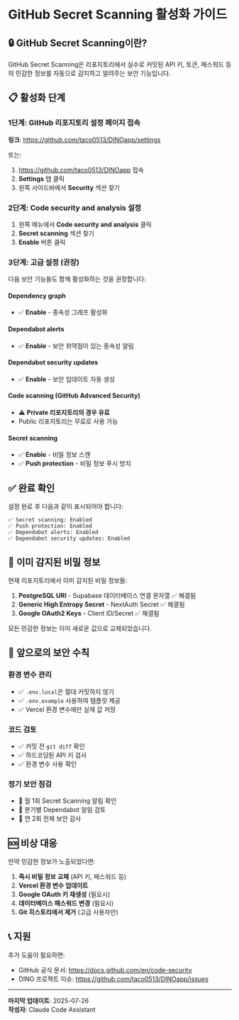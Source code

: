 # GitHub Secret Scanning 활성화 가이드

## 🔒 GitHub Secret Scanning이란?

GitHub Secret Scanning은 리포지토리에서 실수로 커밋된 API 키, 토큰, 패스워드 등의 민감한 정보를 자동으로 감지하고 알려주는 보안 기능입니다.

## 📋 활성화 단계

### 1단계: GitHub 리포지토리 설정 페이지 접속

**링크**: https://github.com/taco0513/DINOapp/settings

또는:
1. https://github.com/taco0513/DINOapp 접속
2. **Settings** 탭 클릭
3. 왼쪽 사이드바에서 **Security** 섹션 찾기

### 2단계: Code security and analysis 설정

1. 왼쪽 메뉴에서 **Code security and analysis** 클릭
2. **Secret scanning** 섹션 찾기
3. **Enable** 버튼 클릭

### 3단계: 고급 설정 (권장)

다음 보안 기능들도 함께 활성화하는 것을 권장합니다:

#### Dependency graph
- ✅ **Enable** - 종속성 그래프 활성화

#### Dependabot alerts  
- ✅ **Enable** - 보안 취약점이 있는 종속성 알림

#### Dependabot security updates
- ✅ **Enable** - 보안 업데이트 자동 생성

#### Code scanning (GitHub Advanced Security)
- ⚠️ **Private 리포지토리의 경우 유료** 
- Public 리포지토리는 무료로 사용 가능

#### Secret scanning
- ✅ **Enable** - 비밀 정보 스캔
- ✅ **Push protection** - 비밀 정보 푸시 방지

## ✅ 완료 확인

설정 완료 후 다음과 같이 표시되어야 합니다:

```
✅ Secret scanning: Enabled
✅ Push protection: Enabled  
✅ Dependabot alerts: Enabled
✅ Dependabot security updates: Enabled
```

## 🚨 이미 감지된 비밀 정보

현재 리포지토리에서 이미 감지된 비밀 정보들:

1. **PostgreSQL URI** - Supabase 데이터베이스 연결 문자열 ✅ 해결됨
2. **Generic High Entropy Secret** - NextAuth Secret ✅ 해결됨  
3. **Google OAuth2 Keys** - Client ID/Secret ✅ 해결됨

모든 민감한 정보는 이미 새로운 값으로 교체되었습니다.

## 📝 앞으로의 보안 수칙

### 환경 변수 관리
- ✅ `.env.local`은 절대 커밋하지 않기
- ✅ `.env.example` 사용하여 템플릿 제공
- ✅ Vercel 환경 변수에만 실제 값 저장

### 코드 검토
- ✅ 커밋 전 `git diff` 확인
- ✅ 하드코딩된 API 키 검사
- ✅ 환경 변수 사용 확인

### 정기 보안 점검
- 🔄 월 1회 Secret Scanning 알림 확인
- 🔄 분기별 Dependabot 알림 검토
- 🔄 연 2회 전체 보안 감사

## 🆘 비상 대응

만약 민감한 정보가 노출되었다면:

1. **즉시 비밀 정보 교체** (API 키, 패스워드 등)
2. **Vercel 환경 변수 업데이트**
3. **Google OAuth 키 재생성** (필요시)
4. **데이터베이스 패스워드 변경** (필요시)
5. **Git 히스토리에서 제거** (고급 사용자만)

## 📞 지원

추가 도움이 필요하면:
- GitHub 공식 문서: https://docs.github.com/en/code-security
- DINO 프로젝트 이슈: https://github.com/taco0513/DINOapp/issues

---

**마지막 업데이트**: 2025-07-26  
**작성자**: Claude Code Assistant